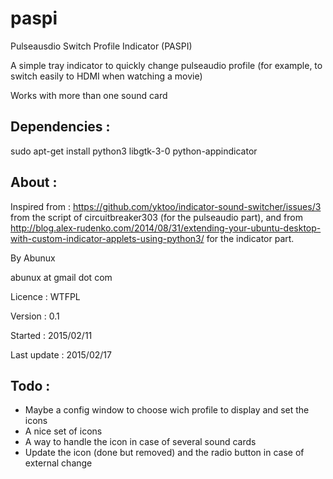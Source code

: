 # paspi
Pulseausdio Switch Profile Indicator (PASPI)

A simple tray indicator to quickly change pulseaudio profile
(for example, to switch easily to HDMI when watching a movie)

 Works with more than one sound card

Dependencies :
--------------
sudo apt-get install python3 libgtk-3-0 python-appindicator

About :
-------
Inspired from : https://github.com/yktoo/indicator-sound-switcher/issues/3
from the script of circuitbreaker303 (for the pulseaudio part), and from http://blog.alex-rudenko.com/2014/08/31/extending-your-ubuntu-desktop-with-custom-indicator-applets-using-python3/ for the indicator part.

By Abunux

abunux at gmail dot com

Licence : WTFPL

Version : 0.1

Started : 2015/02/11

Last update : 2015/02/17

Todo :
------
- Maybe a config window to choose wich profile to display and set the icons
- A nice set of icons
- A way to handle the icon in case of several sound cards
- Update the icon (done but removed) and the radio button in case of external change
